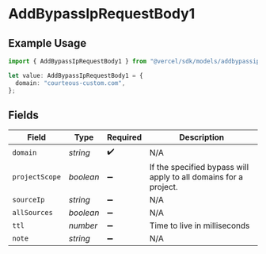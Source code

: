 # AddBypassIpRequestBody1

## Example Usage

```typescript
import { AddBypassIpRequestBody1 } from "@vercel/sdk/models/addbypassipop.js";

let value: AddBypassIpRequestBody1 = {
  domain: "courteous-custom.com",
};
```

## Fields

| Field                                                            | Type                                                             | Required                                                         | Description                                                      |
| ---------------------------------------------------------------- | ---------------------------------------------------------------- | ---------------------------------------------------------------- | ---------------------------------------------------------------- |
| `domain`                                                         | *string*                                                         | :heavy_check_mark:                                               | N/A                                                              |
| `projectScope`                                                   | *boolean*                                                        | :heavy_minus_sign:                                               | If the specified bypass will apply to all domains for a project. |
| `sourceIp`                                                       | *string*                                                         | :heavy_minus_sign:                                               | N/A                                                              |
| `allSources`                                                     | *boolean*                                                        | :heavy_minus_sign:                                               | N/A                                                              |
| `ttl`                                                            | *number*                                                         | :heavy_minus_sign:                                               | Time to live in milliseconds                                     |
| `note`                                                           | *string*                                                         | :heavy_minus_sign:                                               | N/A                                                              |